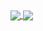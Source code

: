 <a href="https://github.com/anuraghazra/github-readme-stats">
  <img align="center" src="https://github-readme-stats.vercel.app/api/?username=venraij&repo=github-readme-stats" />
</a>
<a href="https://github.com/anuraghazra/convoychat">
  <img align="center" src="https://github-readme-stats.vercel.app/api/top-langs/?username=venraij&repo=github-readme-stats" />
</a>
